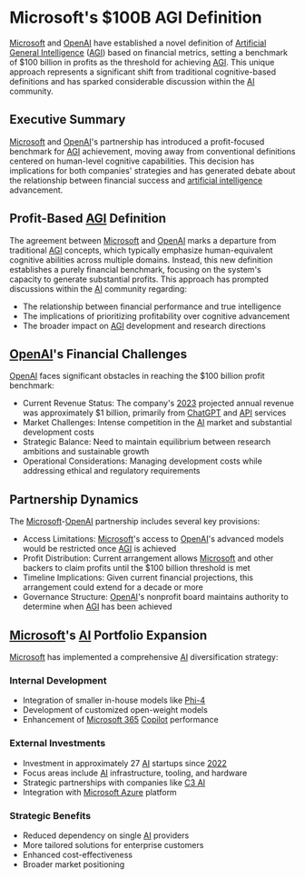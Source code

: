# Microsoft's $100B AGI Definition

[Microsoft](../misc/streaming_services.md) and [OpenAI](../misc/washington_ufo_incident.md) have established a novel definition of [Artificial General Intelligence](agi.md) ([AGI](agi.md)) based on financial metrics, setting a benchmark of $100 billion in profits as the threshold for achieving [AGI](agi.md). This unique approach represents a significant shift from traditional cognitive-based definitions and has sparked considerable discussion within the [AI](artificial_intelligence.md) community.

## Executive Summary

[Microsoft](../misc/streaming_services.md) and [OpenAI](../misc/washington_ufo_incident.md)'s partnership has introduced a profit-focused benchmark for [AGI](agi.md) achievement, moving away from conventional definitions centered on human-level cognitive capabilities. This decision has implications for both companies' strategies and has generated debate about the relationship between financial success and [artificial intelligence](artificial_intelligence.md) advancement.

## Profit-Based [AGI](agi.md) Definition

The agreement between [Microsoft](../misc/streaming_services.md) and [OpenAI](../misc/washington_ufo_incident.md) marks a departure from traditional [AGI](agi.md) concepts, which typically emphasize human-equivalent cognitive abilities across multiple domains. Instead, this new definition establishes a purely financial benchmark, focusing on the system's capacity to generate substantial profits. This approach has prompted discussions within the [AI](artificial_intelligence.md) community regarding:

* The relationship between financial performance and true intelligence
* The implications of prioritizing profitability over cognitive advancement
* The broader impact on [AGI](agi.md) development and research directions

## [OpenAI](../misc/washington_ufo_incident.md)'s Financial Challenges

[OpenAI](../misc/washington_ufo_incident.md) faces significant obstacles in reaching the $100 billion profit benchmark:

* Current Revenue Status: The company's [2023](../../../LITERARY_PRODUCTS/JOES_NOTES/AI/C3_AI.MD) projected annual revenue was approximately $1 billion, primarily from [ChatGPT](../CHATGPT.md) and [API](../API.md) services
* Market Challenges: Intense competition in the [AI](artificial_intelligence.md) market and substantial development costs
* Strategic Balance: Need to maintain equilibrium between research ambitions and sustainable growth
* Operational Considerations: Managing development costs while addressing ethical and regulatory requirements

## Partnership Dynamics

The [Microsoft](../misc/streaming_services.md)-[OpenAI](../misc/washington_ufo_incident.md) partnership includes several key provisions:

* Access Limitations: [Microsoft](../misc/streaming_services.md)'s access to [OpenAI](../misc/washington_ufo_incident.md)'s advanced models would be restricted once [AGI](agi.md) is achieved
* Profit Distribution: Current arrangement allows [Microsoft](../misc/streaming_services.md) and other backers to claim profits until the $100 billion threshold is met
* Timeline Implications: Given current financial projections, this arrangement could extend for a decade or more
* Governance Structure: [OpenAI](../misc/washington_ufo_incident.md)'s nonprofit board maintains authority to determine when [AGI](agi.md) has been achieved

## [Microsoft](../misc/streaming_services.md)'s [AI](artificial_intelligence.md) Portfolio Expansion

[Microsoft](../misc/streaming_services.md) has implemented a comprehensive [AI](artificial_intelligence.md) diversification strategy:

### Internal Development

* Integration of smaller in-house models like [Phi-4](../physics/quantum_computing.md)
* Development of customized open-weight models
* Enhancement of [Microsoft 365](../MICROSOFT_365.md) [Copilot](../MICROSOFT_COPILOT.md) performance

### External Investments

* Investment in approximately 27 [AI](artificial_intelligence.md) startups since [2022](../2022.md)
* Focus areas include [AI](artificial_intelligence.md) infrastructure, tooling, and hardware
* Strategic partnerships with companies like [C3 AI](../misc/einstein_cartan.md)
* Integration with [Microsoft Azure](../misc/suzetrigine.md) platform

### Strategic Benefits

* Reduced dependency on single [AI](artificial_intelligence.md) providers
* More tailored solutions for enterprise customers
* Enhanced cost-effectiveness
* Broader market positioning
